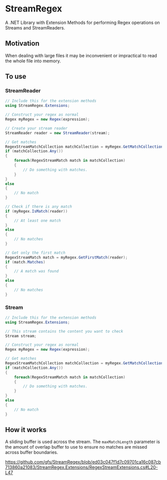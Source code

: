 # StreamRegex
A .NET Library with Extension Methods for performing Regex operations on Streams and StreamReaders.

## Motivation

When dealing with large files it may be inconvenient or impractical to read the whole file into memory.

## To use

### StreamReader
```csharp
// Include this for the extension methods
using StreamRegex.Extensions;

// Construct your regex as normal
Regex myRegex = new Regex(expression);

// Create your stream reader
StreamReader reader = new StreamReader(stream);

// Get matches
RegexStreamMatchCollection matchCollection = myRegex.GetMatchCollection(reader);
if (matchCollection.Any())
{
    foreach(RegexStreamMatch match in matchCollection)
    {
        // Do something with matches.
    }
}
else
{
    // No match
}

// Check if there is any match
if (myRegex.IsMatch(reader))
{
    // At least one match
}
else
{
    // No matches
}

// Get only the first match
RegexStreamMatch match = myRegex.GetFirstMatch(reader);
if (match.Matches)
{
    // A match was found
}
else
{
    // No matches
}

```

### Stream
```csharp
// Include this for the extension methods
using StreamRegex.Extensions;

// This stream contains the content you want to check
Stream stream;

// Construct your regex as normal
Regex myRegex = new Regex(expression);

// Get matches
RegexStreamMatchCollection matchCollection = myRegex.GetMatchCollection(stream);
if (matchCollection.Any())
{
    foreach(RegexStreamMatch match in matchCollection)
    {
        // Do something with matches.
    }
}
else
{
    // No match
}
```

## How it works
A sliding buffer is used across the stream. The `maxMatchLength` parameter is the amount of overlap buffer to use to ensure no matches are missed across buffer boundaries.

https://github.com/gfs/StreamRegex/blob/ed03c047f1d7c09701ca16c087cb713860a21083/StreamRegex.Extensions/RegexStreamExtensions.cs#L20-L47